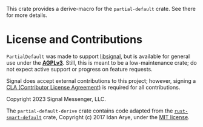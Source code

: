 This crate provides a derive-macro for the `partial-default` crate. See there for more details.

# License and Contributions

`PartialDefault` was made to support [libsignal][], but is available for general use under the **[AGPLv3][]**. Still, this is meant to be a low-maintenance crate; do not expect active support or progress on feature requests.

Signal does accept external contributions to this project; however, signing a [CLA (Contributor License Agreement)][cla] is required for all contributions.

Copyright 2023 Signal Messenger, LLC.

The `partial-default-derive` crate contains code adapted from the [`rust-smart-default`][] crate, Copyright (c) 2017 Idan Arye, under the [MIT license][].

[libsignal]: https://github.com/signalapp/libsignal
[AGPLv3]: https://www.gnu.org/licenses/agpl-3.0.html
[cla]: https://signal.org/cla/
[`rust-smart-default`]: https://github.com/idanarye/rust-smart-default
[MIT license]: https://github.com/idanarye/rust-smart-default/blob/084c5cd5ddc3ddb98cc005b48141ec34607ecf7a/LICENSE
